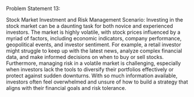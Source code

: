 Problem Statement 13: 

Stock Market Investment and Risk Management
Scenario: Investing in the stock market can be a daunting task for both novice and experienced 
investors. The market is highly volatile, with stock prices influenced by a myriad of factors, including 
economic indicators, company performance, geopolitical events, and investor sentiment. For 
example, a retail investor might struggle to keep up with the latest news, analyze complex financial 
data, and make informed decisions on when to buy or sell stocks. Furthermore, managing risk in a 
volatile market is challenging, especially when investors lack the tools to diversify their portfolios 
effectively or protect against sudden downturns. With so much information available, investors 
often feel overwhelmed and unsure of how to build a strategy that aligns with their financial goals 
and risk tolerance.